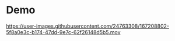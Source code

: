 # Demo


https://user-images.githubusercontent.com/24763308/167208802-5f8a0e3c-b174-47dd-9e7c-62f26148d5b5.mov

